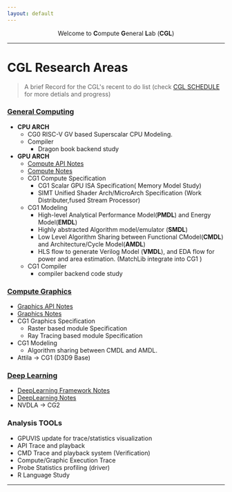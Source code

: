 ```yaml
---
layout: default
---
```


<center>Welcome to <b>C</b>ompute <b>G</b>eneral <b>L</b>ab (<b>CGL</b>)</center>

----

# CGL Research Areas

> A brief Record for the CGL's recent to do list (check [CGL SCHEDULE](./doc/arch/CGL_SCHEDULE.xlsx) for more detials and progress)

### [General Computing](./docs/arch/compute/computeIndex.html)
- **CPU ARCH**
  - CG0 RISC-V GV based Superscalar CPU Modeling.
  - Compiler
    - Dragon book backend study
- **GPU ARCH**
  - [Compute API Notes](./docs/arch/apiIndex.html)
  - [Compute Notes](./docs/arch/compute/computeIndex.md)
  - CG1 Compute Specification
    - CG1 Scalar GPU ISA Specification( Memory Model Study)
    - SIMT Unified Shader Arch/MicroArch Specification (Work Distributer,fused Stream Processor)
  - CG1 Modeling
    - High-level Analytical Performance Model(**PMDL**) and Energy Model(**EMDL**)
    - Highly abstracted Algorithm model/emulator (**SMDL**)
    - Low Level Algorithm Sharing between Functional CModel(**CMDL**) and Architecture/Cycle Model(**AMDL**)
    - HLS flow to generate Verilog Model (**VMDL**), and EDA flow for power and area estimation. (MatchLib integrate into CG1 )
  - CG1 Compiler
    - compiler backend code study

### [Compute Graphics](./docs/arch/graphics/graphicsIndex.html)
- [Graphics API Notes](./docs/arch/GraphicsApiIndex.html)
- [Graphics Notes](./docs/arch/graphics/graphicsIndex.html)
- CG1 Graphics Specification
  - Raster based module Specification
  - Ray Tracing based module Specification
- CG1 Modeling
  - Algorithm sharing between CMDL and AMDL.
- Attila $\rightarrow$ CG1 (D3D9 Base) 


### [Deep Learning](./docs/arch/deepLearning/deepLearningIndex.html)
- [DeepLearning Framework Notes](./docs/arch/DLFrameWorkIndex.html)
- [DeepLearning Notes](./docs/arch/deepLearning/deepLearningIndex.md)
- NVDLA $\rightarrow$ CG2


### Analysis TOOLs

- GPUVIS update for trace/statistics visualization
- API Trace and playback
- CMD Trace and playback system (Verification)
- Compute/Graphic Execution Trace
- Probe Statistics profiling (driver)
- R Language Study

---
